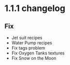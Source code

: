 # 1.1.1 changelog

## Fix
- Jet suit recipes
- Water Pump recipes
- Fix tags problem
- Fix Oxygen Tanks textures
- Fix Snow on the Moon
